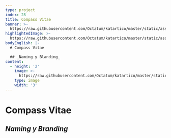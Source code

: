 ```yaml
---
type: project
index: 28
title: Compass Vitae
banner: >-
  https://raw.githubusercontent.com/Octatum/katartico/master/static/assets/logo-pp-compass-vitae.jpg
highlightedImage: >-
  https://raw.githubusercontent.com/Octatum/katartico/master/static/assets/foto-principal-compass-vitae.jpg
bodyEnglish: |-
  # Compass Vitae

  ## _Naming y Blanding_
content:
  - height: '2'
    image: >-
      https://raw.githubusercontent.com/Octatum/katartico/master/static/assets/termos.jpg
    type: image
    width: '3'
---
```

# Compass Vitae

## **_Naming y Branding_**
